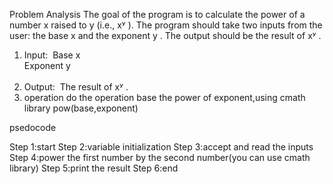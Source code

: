 Problem Analysis‍
‍The goal of the program is to calculate the power of a number  x  raised to  y  (i.e.,  xʸ ). The program should take two inputs from the user: the base  x  and the exponent  y . The output should be the result of  xʸ .‍
‍
1. Input:‍
‍  Base  x  
  Exponent  y  
   ‍
2. Output:‍
‍   The result of  xʸ .‍
‍
3. operation
   do the operation base the power of exponent,using cmath library pow(base,exponent)


psedocode

Step 1:start
Step 2:variable initialization
Step 3:accept and read the inputs
Step 4:power the first number by the second number(you can use cmath library)
Step 5:print the result
Step 6:end
